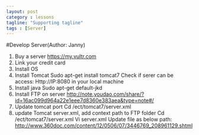 ```yaml
---
layout: post
category : lessons
tagline: "Supporting tagline"
tags : [Server]
---
```


#Develop Server(Author: Janny)
1.	Buy a server
    https://my.vultr.com
2.	Link your credit card 
3.	Install OS
4.	Install Tomcat
    Sudo apt-get install tomcat7
    Check if serer can be access: Http://IP:8080 in your local machine
5.	Install java
    Sudo apt-get default-jkd
6.	Install FTP on server
    http://note.youdao.com/share/?id=16ac099d964a22e1eee7d8360e383aea&type=note#/
7.	Update tomcat port
    Cd /ect/tomcat7/server.xml
8.	update Tomcat server.xml, add context path to FTP folder
    Cd /ect/tomcat7/server.xml
    Vi server.xml
    Update file as below path:
    http://www.360doc.com/content/12/0506/07/3446769_208961129.shtml


